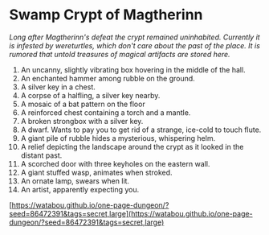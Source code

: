 # Swamp Crypt of Magtherinn

_Long after Magtherinn's defeat the crypt remained uninhabited. Currently it is infested by wereturtles, which don't care about the past of the place. It is rumored that untold treasures of magical artifacts are stored here._

1. An uncanny, slightly vibrating box hovering in the middle of the hall.
2. An enchanted hammer among rubble on the ground.
3. A silver key in a chest.
4. A corpse of a halfling, a silver key nearby.
5. A mosaic of a bat pattern on the floor
6. A reinforced chest containing a torch and a mantle.
7. A broken strongbox with a silver key.
8. A dwarf. Wants to pay you to get rid of a strange, ice-cold to touch flute.
9. A giant pile of rubble hides a mysterious, whispering helm.
10. A relief depicting the landscape around the crypt as it looked in the distant past.
11. A scorched door with three keyholes on the eastern wall.
12. A giant stuffed wasp, animates when stroked.
13. An ornate lamp, swears when lit.
14. An artist, apparently expecting you.

[https://watabou.github.io/one-page-dungeon/?seed=86472391&tags=secret,large](https://watabou.github.io/one-page-dungeon/?seed=86472391&tags=secret,large)
